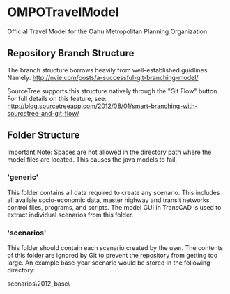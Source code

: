 # OMPOTravelModel
Official Travel Model for the Oahu Metropolitan Planning Organization

## Repository Branch Structure

The branch structure borrows heavily from well-established guidlines. Namely:
<a href="http://nvie.com/posts/a-successful-git-branching-model/">http://nvie.com/posts/a-successful-git-branching-model/</a>

SourceTree supports this structure natively through the "Git Flow" button.  For full details on this feature, see:
<a href="http://blog.sourcetreeapp.com/2012/08/01/smart-branching-with-sourcetree-and-git-flow/">http://blog.sourcetreeapp.com/2012/08/01/smart-branching-with-sourcetree-and-git-flow/</a>

## Folder Structure

Important Note: Spaces are not allowed in the directory path where the model files are located.  This causes the java models to fail.

### 'generic'
This folder contains all data required to create any scenario.  This includes all availale socio-economic data, master highway and transit networks,
control files, programs, and scripts.  The model GUI in TransCAD is used to extract individual scenarios from this folder.

### 'scenarios'
This folder should contain each scenario created by the user.  The contents of this folder are ignored by Git to prevent
the repository from getting too large.  An example base-year scenario would be stored in the following directory:

scenarios\2012_base\